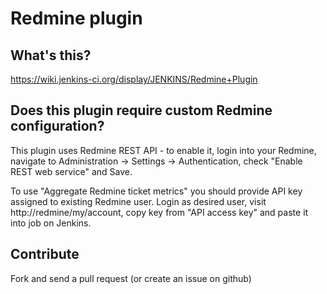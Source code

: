 Redmine plugin
==================

What's this?
------------

https://wiki.jenkins-ci.org/display/JENKINS/Redmine+Plugin

Does this plugin require custom Redmine configuration?
------------

This plugin uses Redmine REST API - to enable it, login into your Redmine,
navigate to Administration -> Settings -> Authentication, check "Enable REST web service" and Save.

To use "Aggregate Redmine ticket metrics" you should provide API key assigned to existing Redmine user.
Login as desired user, visit http://redmine/my/account, copy key from "API access key" and paste it into job on Jenkins.

Contribute
------------

Fork and send a pull request (or create an issue on github)
